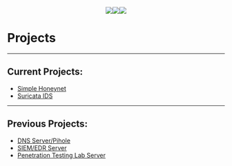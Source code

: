 <p style="text-align: center"><a href = "Projects/index"><img src= "https://img.shields.io/badge/Projects-teal?style=for-the-badge"></a><a href="https://gafabic.github.io"><img src="https://img.shields.io/badge/Home-green?style=for-the-badge"></a><a href = "Writeups/index"><img src = "https://img.shields.io/badge/Writeups-teal?style=for-the-badge"></a></p>

# Projects
---
## Current Projects:
- <a href = "Honeynet">Simple Honeynet</a>
- <a href = "SuricataIDS">Suricata IDS</a>

---
## Previous Projects:
- <a href = "DNSServer">DNS Server/Pihole</a>
- <a href = "SIEMServer">SIEM/EDR Server</a>
- <a href = "PentestLabServer">Penetration Testing Lab Server</a>
